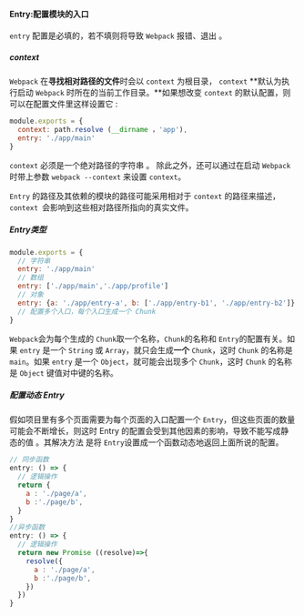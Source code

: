 #### Entry:配置模块的入口

`entry` 配置是必填的，若不填则将导致 `Webpack` 报错、退出 。

##### context

`Webpack` 在**寻找相对路径的文件**时会以 `context` 为根目录， `context` **默认为执行启动 `Webpack` 时所在的当前工作目录。**如果想改变 `context` 的默认配置，则可以在配置文件里这样设置它 :

```js
module.exports = {
  context: path.resolve (__dirname ，'app'),
  entry: './app/main'
}
```

`context` 必须是一个绝对路径的字符串 。 除此之外，还可以通过在启动 `Webpack`时带上参数 `webpack --context` 来设置 `context`。

`Entry` 的路径及其依赖的模块的路径可能采用相对于 `context` 的路径来描述， `context `会影响到这些相对路径所指向的真实文件。

##### Entry类型

```js
module.exports = {
  // 字符串
  entry: './app/main'
  // 数组
  entry: ['./app/main','./app/profile']
  // 对象
  entry: {a: './app/entry-a', b: ['./app/entry-b1', './app/entry-b2']}
  // 配置多个入口，每个入口生成一个 Chunk
}
```
`Webpack`会为每个生成的 `Chunk`取一个名称，`Chunk`的名称和 `Entry`的配置有关。如果 `entry` 是一个 `String` 或 `Array`，就只会生成**一个** `Chunk`，这时 `Chunk` 的名称是 `main`。如果 `entry` 是一个 `Object`，就可能会出现多个 `Chunk`，这时 `Chunk` 的名称是 `Object` 键值对中键的名称。

##### 配置动态 Entry

假如项目里有多个页面需要为每个页面的入口配置一个 `Entry`，但这些页面的数量可能会不断增长，则这时 Entry 的配置会受到其他因素的影响，导致不能写成静态的值 。其解决方法 是将 `Entry`设置成一个函数动态地返回上面所说的配置。 

```js
// 同步函数 
entry: () => {
  // 逻辑操作
  return {
    a : './page/a', 
    b :'./page/b',
  }
}
//异步函数
entry: () => {
  // 逻辑操作
  return new Promise ((resolve)=>{
    resolve({
      a : './page/a', 
      b :'./page/b',
    })
  })
}
```